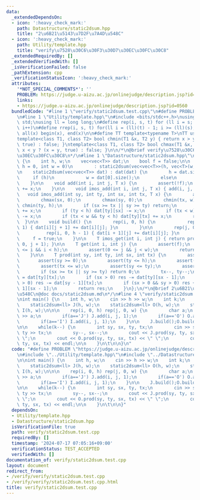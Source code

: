 ```yaml
---
data:
  _extendedDependsOn:
  - icon: ':heavy_check_mark:'
    path: Datastructure/static2dsum.hpp
    title: "2\u6B21\u5143\u7D2F\u7A4D\u548C"
  - icon: ':heavy_check_mark:'
    path: Utility/template.hpp
    title: "verify\u7528\u30C6\u30F3\u30D7\u30EC\u30FC\u30C8"
  _extendedRequiredBy: []
  _extendedVerifiedWith: []
  _isVerificationFailed: false
  _pathExtension: cpp
  _verificationStatusIcon: ':heavy_check_mark:'
  attributes:
    '*NOT_SPECIAL_COMMENTS*': ''
    PROBLEM: https://judge.u-aizu.ac.jp/onlinejudge/description.jsp?id=0560
    links:
    - https://judge.u-aizu.ac.jp/onlinejudge/description.jsp?id=0560
  bundledCode: "#line 1 \"verify/static2dsum.test.cpp\"\n#define PROBLEM \"https://judge.u-aizu.ac.jp/onlinejudge/description.jsp?id=0560\"\
    \n#line 1 \"Utility/template.hpp\"\n#include <bits/stdc++.h>\nusing namespace\
    \ std;\nusing ll = long long;\n#define rep(i, s, t) for (ll i = s; i < (ll)(t);\
    \ i++)\n#define rrep(i, s, t) for(ll i = (ll)(t) - 1; i >= (ll)(s); i--)\n#define\
    \ all(x) begin(x), end(x)\n\n#define TT template<typename T>\nTT using vec = vector<T>;\n\
    template<class T1, class T2> bool chmin(T1 &x, T2 y) { return x > y ? (x = y,\
    \ true) : false; }\ntemplate<class T1, class T2> bool chmax(T1 &x, T2 y) { return\
    \ x < y ? (x = y, true) : false; }\n\n/*\n@brief verify\u7528\u30C6\u30F3\u30D7\
    \u30EC\u30FC\u30C8\n*/\n#line 1 \"Datastructure/static2dsum.hpp\"\nTT struct static2dsum\
    \ {\n    int h, w;\n    vec<vec<T>> dat;\n    bool f = false;\n\n    static2dsum(int\
    \ h = 0, int w = 0)\n        : static2dsum(vec<vec<T>>(h, vec<T>(w, T()))) {}\n\
    \n    static2dsum(vec<vec<T>> dat) : dat(dat) {\n        h = dat.size();\n   \
    \     if (h)\n            w = dat[0].size();\n        else\n            w = 0;\n\
    \    }\n\n    void add(int i, int j, T x) {\n        assert(!f);\n        dat[i][j]\
    \ += x;\n    }\n\n    void imos_add(int i, int j, T x) { add(i, j, x); }\n\n \
    \   void imos_add(int sy, int ty, int sx, int tx, T x) {\n        assert(!f);\n\
    \        chmax(sx, 0);\n        chmax(sy, 0);\n        chmin(tx, w);\n       \
    \ chmin(ty, h);\n        if (sx >= tx || sy >= ty) return;\n        dat[sy][sx]\
    \ += x;\n        if (ty < h) dat[ty][sx] -= x;\n        if (tx < w) dat[sy][tx]\
    \ -= x;\n        if (tx < w && ty < h) dat[ty][tx] += x;\n        return;\n  \
    \  }\n\n    void build() {\n        rep(i, 0, h) {\n            rep(j, 0, w -\
    \ 1) { dat[i][j + 1] += dat[i][j]; }\n        }\n\n        rep(j, 0, w) {\n  \
    \          rep(i, 0, h - 1) { dat[i + 1][j] += dat[i][j]; }\n        }\n\n   \
    \     f = true;\n    }\n\n    T imos_get(int i, int j) { return prod(0, i + 1,\
    \ 0, j + 1); }\n\n    T get(int i, int j) {\n        assert(f);\n        assert(0\
    \ <= i && i < h);\n        assert(0 <= j && j < w);\n        return dat[i][j];\n\
    \    }\n\n    T prod(int sy, int ty, int sx, int tx) {\n        assert(f);\n \
    \       assert(sy >= 0);\n        assert(ty <= h);\n        assert(sx >= 0);\n\
    \        assert(tx <= w);\n        assert(sy <= ty);\n        assert(sx <= tx);\n\
    \        if (sx >= tx || sy >= ty) return 0;\n        tx--, ty--;\n        T res\
    \ = dat[ty][tx];\n        if (sx > 0) res -= dat[ty][sx - 1];\n        if (sy\
    \ > 0) res -= dat[sy - 1][tx];\n        if (sx > 0 && sy > 0) res += dat[sy -\
    \ 1][sx - 1];\n        return res;\n    }\n};\n/*\n@brief 2\u6B21\u5143\u7D2F\u7A4D\
    \u548C\n@doc docs/static2dsum.md\n*/\n#line 4 \"verify/static2dsum.test.cpp\"\n\
    \nint main() {\n    int h, w;\n    cin >> h >> w;\n    int k;\n    cin >> k;\n\
    \    static2dsum<ll> J(h, w);\n    static2dsum<ll> O(h, w);\n    static2dsum<ll>\
    \ I(h, w);\n\n\n    rep(i, 0, h) rep(j, 0, w) {\n        char a;\n        cin\
    \ >> a;\n        if(a=='J') J.add(i, j, 1);\n        if(a=='O') O.add(i, j, 1);\n\
    \        if(a=='I') I.add(i, j, 1);\n    }\n\n    J.build();O.build();I.build();\n\
    \n\n    while(k--) {\n        int sy, sx, ty, tx;\n        cin >> sy >> sx >>\
    \ ty >> tx;\n        sy--, sx--;\n        cout << J.prod(sy, ty, sx, tx) << \"\
    \ \";\n        cout << O.prod(sy, ty, sx, tx) << \" \";\n        cout << I.prod(sy,\
    \ ty, sx, tx) << endl;\n\n    }\n\t\n\n}\n"
  code: "#define PROBLEM \"https://judge.u-aizu.ac.jp/onlinejudge/description.jsp?id=0560\"\
    \n#include \"../Utility/template.hpp\"\n#include \"../Datastructure/static2dsum.hpp\"\
    \n\nint main() {\n    int h, w;\n    cin >> h >> w;\n    int k;\n    cin >> k;\n\
    \    static2dsum<ll> J(h, w);\n    static2dsum<ll> O(h, w);\n    static2dsum<ll>\
    \ I(h, w);\n\n\n    rep(i, 0, h) rep(j, 0, w) {\n        char a;\n        cin\
    \ >> a;\n        if(a=='J') J.add(i, j, 1);\n        if(a=='O') O.add(i, j, 1);\n\
    \        if(a=='I') I.add(i, j, 1);\n    }\n\n    J.build();O.build();I.build();\n\
    \n\n    while(k--) {\n        int sy, sx, ty, tx;\n        cin >> sy >> sx >>\
    \ ty >> tx;\n        sy--, sx--;\n        cout << J.prod(sy, ty, sx, tx) << \"\
    \ \";\n        cout << O.prod(sy, ty, sx, tx) << \" \";\n        cout << I.prod(sy,\
    \ ty, sx, tx) << endl;\n\n    }\n\t\n\n}"
  dependsOn:
  - Utility/template.hpp
  - Datastructure/static2dsum.hpp
  isVerificationFile: true
  path: verify/static2dsum.test.cpp
  requiredBy: []
  timestamp: '2024-07-17 07:05:16+09:00'
  verificationStatus: TEST_ACCEPTED
  verifiedWith: []
documentation_of: verify/static2dsum.test.cpp
layout: document
redirect_from:
- /verify/verify/static2dsum.test.cpp
- /verify/verify/static2dsum.test.cpp.html
title: verify/static2dsum.test.cpp
---
```

